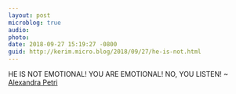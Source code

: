 ```yaml
---
layout: post
microblog: true
audio: 
photo: 
date: 2018-09-27 15:19:27 -0800
guid: http://kerim.micro.blog/2018/09/27/he-is-not.html
---
```

HE IS NOT EMOTIONAL!
YOU ARE EMOTIONAL!
NO, YOU LISTEN!
~ [Alexandra Petri](https://www.washingtonpost.com/news/opinions/wp/2018/09/27/how-dare-you-do-this-to-brett-kavanaugh/)
